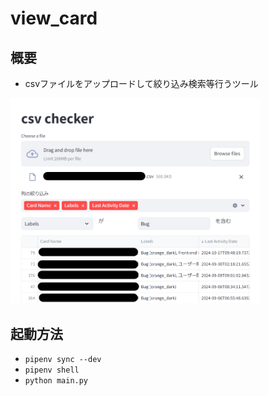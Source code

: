 # view_card

## 概要

- csvファイルをアップロードして絞り込み検索等行うツール

<img src="./img/image.png" width="400" />


## 起動方法

- `pipenv sync --dev`
- `pipenv shell`
- `python main.py`
